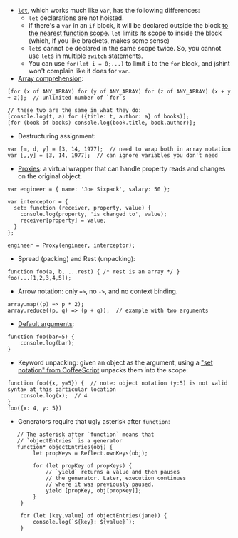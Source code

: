 * [`let`](https://developer.mozilla.org/en-US/docs/Web/JavaScript/Reference/Statements/let), which works much like `var`, has the following differences:
    * `let` declarations are not hoisted.
    * If there's a `var` in an `if` block, it will be declared outside the block [to the nearest function scope](http://ariya.ofilabs.com/2013/05/es6-and-block-scope.html). `let` limits its scope to inside the block (which, if you like brackets, makes some sense)
    * `let`s cannot be declared in the same scope twice. So, you cannot use `let`s in multiple `switch` statements.
    * You can use `for(let i = 0;...)` to limit `i` to the `for` block, and jshint won't complain like it does for `var`.
* [Array comprehension](http://ariya.ofilabs.com/2013/02/es6-and-destructuring-assignment.html):

```
[for (x of ANY_ARRAY) for (y of ANY_ARRAY) for (z of ANY_ARRAY) (x + y + z)];  // unlimited number of `for`s

// these two are the same in what they do:
[console.log(t, a) for ({title: t, author: a} of books)];
[for (book of books) console.log(book.title, book.author)];
```

* Destructuring assignment:

```
var [m, d, y] = [3, 14, 1977];  // need to wrap both in array notation
var [,,y] = [3, 14, 1977];  // can ignore variables you don't need
```

* [Proxies](http://ariya.ofilabs.com/2013/07/es6-and-proxy.html): a virtual wrapper that can handle property reads and changes on the original object.

```
var engineer = { name: 'Joe Sixpack', salary: 50 };
 
var interceptor = {
  set: function (receiver, property, value) {
    console.log(property, 'is changed to', value);
    receiver[property] = value;
  }
};
 
engineer = Proxy(engineer, interceptor);
```

* Spread (packing) and Rest (unpacking):

```
function foo(a, b, ...rest) { /* rest is an array */ }
foo(...[1,2,3,4,5]);
```

* Arrow notation: only `=>`, no `->`, and no context binding.

```
array.map((p) => p * 2);  
array.reduce((p, q) => (p + q));  // example with two arguments
```

* [Default arguments](http://ariya.ofilabs.com/2013/02/es6-and-default-argument.html):

```
function foo(bar=5) {
    console.log(bar);
}
```

* Keyword unpacking: given an object as the argument, using a ["set notation" from CoffeeScript](https://github.com/jashkenas/coffeescript/issues/2427) unpacks them into the scope:

```
function foo({x, y=5}) {  // note: object notation (y:5) is not valid syntax at this particular location
    console.log(x);  // 4
}
foo({x: 4, y: 5})
```

* Generators require that ugly asterisk after `function`:

```
   // The asterisk after `function` means that
   // `objectEntries` is a generator
   function* objectEntries(obj) {
        let propKeys = Reflect.ownKeys(obj);

        for (let propKey of propKeys) {
            // `yield` returns a value and then pauses
            // the generator. Later, execution continues
            // where it was previously paused.
            yield [propKey, obj[propKey]];
        }
    }

    for (let [key,value] of objectEntries(jane)) {
        console.log(`${key}: ${value}`);
    }
```
